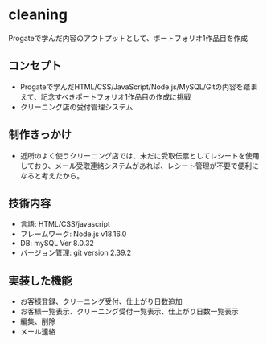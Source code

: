 # cleaning
Progateで学んだ内容のアウトプットとして、ポートフォリオ1作品目を作成  

## コンセプト 
+ Progateで学んだHTML/CSS/JavaScript/Node.js/MySQL/Gitの内容を踏まえて、記念すべきポートフォリオ1作品目の作成に挑戦  
+ クリーニング店の受付管理システム

## 制作きっかけ
+ 近所のよく使うクリーニング店では、未だに受取伝票としてレシートを使用しており、メール受取連絡システムがあれば、レシート管理が不要で便利になると考えたから。

## 技術内容
+ 言語: HTML/CSS/javascript
+ フレームワーク: Node.js v18.16.0
+ DB: mySQL Ver 8.0.32
+ バージョン管理: git version 2.39.2

## 実装した機能
+ お客様登録、クリーニング受付、仕上がり日数追加
+ お客様一覧表示、クリーニング受付一覧表示、仕上がり日数一覧表示
+ 編集、削除
+ メール連絡
